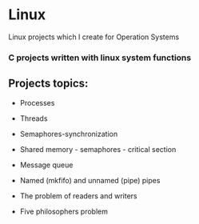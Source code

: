 # Linux
Linux projects which I create for Operation Systems

### C projects written with linux system functions

## Projects topics:

* Processes

* Threads

* Semaphores-synchronization

* Shared memory - semaphores - critical section 

* Message queue

* Named (mkfifo) and unnamed (pipe) pipes

* The problem of readers and writers

* Five philosophers problem

